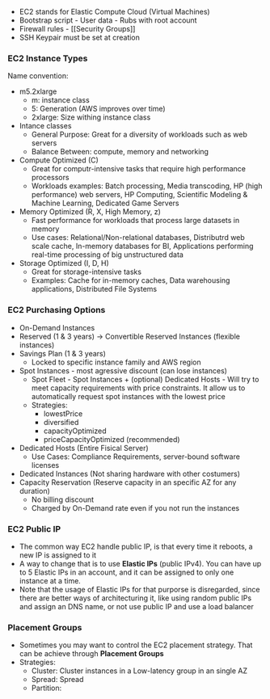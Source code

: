 - EC2 stands for Elastic Compute Cloud (Virtual Machines)
- Bootstrap script - User data - Rubs with root account
- Firewall rules - [[Security Groups]]
- SSH Keypair must be set at creation

### EC2 Instance Types
Name convention:
- m5.2xlarge
	- m: instance class
	- 5: Generation (AWS improves over time)
	- 2xlarge: Size withing instance class
- Intance classes
	- General Purpose: Great for a diversity of workloads such as web servers
	- Balance Between: compute, memory and networking
- Compute Optimized (C)
	- Great for computr-intensive tasks that require high performance processors
	- Workloads examples: Batch processing, Media transcoding, HP (high performance) web servers, HP Computing, Scientific Modeling & Machine Learning, Dedicated Game Servers
- Memory Optimized (R, X, High Memory, z)
	- Fast performance for workloads that process large datasets in memory
	- Use cases: Relational/Non-relational databases, Distributrd web scale cache, In-memory databases for BI, Applications performing real-time processing of big unstructured data
- Storage Optimized (I, D, H)
	- Great for storage-intensive tasks
	- Examples: Cache for in-memory caches, Data warehousing applications, Distributed File Systems

### EC2 Purchasing Options
- On-Demand Instances
- Reserved (1 & 3 years) -> Convertible Reserved Instances (flexible instances)
- Savings Plan (1 & 3 years)
	- Locked to specific instance family and AWS region
- Spot Instances - most agressive discount (can lose instances)
	- Spot Fleet - Spot Instances + (optional) Dedicated Hosts - Will try to meet capacity requirements with price constraints. It allow us to automatically request spot instances with the lowest price
	- Strategies:
		- lowestPrice
		- diversified
		- capacityOptimized
		- priceCapacityOptimized (recommended)
- Dedicated Hosts (Entire Fisical Server)
	- Use Cases: Compliance Requirements, server-bound software licenses
- Dedicated Instances (Not sharing hardware with other costumers)
- Capacity Reservation (Reserve capacity in an specific AZ for any duration)
	- No billing discount
	- Charged by On-Demand rate even if you not run the instances
### EC2 Public IP
- The common way EC2 handle public IP, is that every time it reboots, a new IP is assigned to it
- A way to change that is to use **Elastic IPs** (public IPv4). You can have up to 5 Elastic IPs in an account, and it can be assigned to only one instance at a time.
- Note that the usage of Elastic IPs for that purporse is disregarded, since there are better ways of architecturing it, like using random public IPs and assign an DNS name, or not use public IP and use a load balancer

### Placement Groups
- Sometimes you may want to control the EC2 placement strategy. That can be achieve through **Placement Groups**
- Strategies:
	- Cluster: Cluster instances in a Low-latency group in an single AZ
	- Spread: Spread 
	- Partition: 